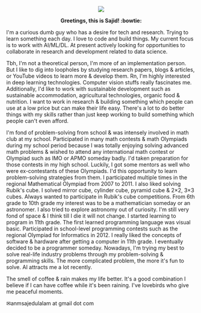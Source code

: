 <p align='center'>
    <p align='center'>
        <p align='center'>
            <img src="https://media.giphy.com/media/sZi7SzKirqV57R7HHJ/giphy.gif">
        </p>
    </p>
</p>
<p align='center'>
    <b>Greetings, this is Sajid! :bowtie: </b>
</p>

I'm a curious dumb guy who has a desire for tech and research. Trying to learn something each day. I love to code and build things. My current focus is to work with AI/ML/DL. At present actively looking for opportunities to collaborate in research and development related to data science.
        
Tbh, I'm not a theoretical person, I'm more of an implementation person. But I like to dig into loopholes by studying research papers, blogs & articles, or YouTube videos to learn more & develop them. Rn, I'm highly interested in deep learning technologies. Computer vision stuffs really fascinates me. Additionally, I'd like to work with sustainable development such as sustainable accommodation, agricultural technologies, organic food & nutrition. I want to work in research & building something which people can use at a low price but can make their life easy. There's a lot to do better things with my skills rather than just keep working to build something which people can't even afford.

I'm fond of problem-solving from school & was intensely involved in math club at my school. Participated in many math contests & math Olympiads during my school period because I was totally enjoying solving advanced math problems & wished to attend any international math contest or Olympiad such as IMO or APMO someday badly. I'd taken preparation for those contests in my high school. Luckily, I got some mentors as well who were ex-contestants of these Olympiads. I'd this opportunity to learn problem-solving strategies from them. I participated multiple times in the regional Mathematical Olympiad from 2007 to 2011. I also liked solving Rubik's cube. I solved mirror cube, cylinder cube, pyramid cube & 2×2, 3×3 cubes. Always wanted to participate in Rubik's cube competitions. From 6th grade to 10th grade my interest was to be a mathematician someday or an astronomer. I also tried to explore astronomy out of curiosity. I'm still very fond of space & I think till I die it will not change. I started learning to program in 11th grade. The first learned programming language was visual basic. Participated in school-level programming contests such as the regional Olympiad for Informatics in 2012. I really liked the concepts of software & hardware after getting a computer in 11th grade. I eventually decided to be a programmer someday. Nowadays, I'm trying my best to solve real-life industry problems through my problem-solving & programming skills. The more complicated problem, the more it's fun to solve. AI attracts me a lot recently.

The smell of coffee & rain makes my life better. It's a good combination I believe if I can have coffee while it's been raining. I've lovebirds who give me peaceful moments.

✉anmsajedulalam at gmail dot com
</p>
<!--
<p align='center'>
    I also have an interest in Mobile/Web App Development. I am have worked with Android and learning React Native now. I know HTML.
</p>
<p align='center'>
    Currently I am trying to do some good projects out of my own interest.
</p>
<p align='center'>
    <b>In Short:</b>
</p>
-->
<!--
<p align='center'>- 🔭 I’m currently working on my personal projects related to data science. </p>
<p align='center'>- 🌱 I’m currently trying to learn more about data science. </p>
<p align='center'>- 👯 I’m looking to collaborate on AI/ML/DL Projects. </p>
<p align='center'>- 🤔 I’m looking for help with journal paper collaboration. </p>
<p align='center'>- 💬 Ask me about anything you would like to know more about working with me? </p>
<p align='center'>- 📫 How to reach me: “sajid”+”cse”+”bu”+”@”+”gmail”+”.”+”com”. </p>
<p align='center'>- 😄 Pronouns: He/His. </p>
<p align='center'>- ⚡ Fun fact: I think cooking is more like coding. I like to cook and I feel happy when I sometimes try to make fusion recipes out of nowhere in my leisure time. I make coffee because it makes me feel better. The smell of the coffee makes me refilled to start from the beginning of my mind. </p> 
-->
<!--
[![Sajid's github stats](https://github-readme-stats.vercel.app/api?username=idocodetobuild&show_icons=true&count_private=true&hide=prs,issues,contribs&theme=highcontrast)](https://github.com/idocodetobuild/github-readme-stats)


[![Top Langs](https://github-readme-stats.vercel.app/api/top-langs/?username=idocodetobuild&langs_count=10&layout=compact&theme=highcontrast)](https://github.com/idocodetobuild/github-readme-stats)
-->

<p align='center'>
    <p align='center'>
        <p align='center'>
            <img src="https://media.giphy.com/media/OasSW8GLzw8Fb6R8hv/giphy.gif">
        </p>
    </p>
</p>


<!--
![](https://komarev.com/ghpvc/?username=neucro&color=070c2e&style=plastic&label=I+am+watching+you!+Sajid's+Profile+View+Counts)
-->
